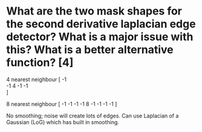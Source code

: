 # What are the two mask shapes for the second derivative laplacian edge detector? What is a major issue with this? What is a better alternative function? [4]

4 nearest neighbour
[
        -1   
    -1   4  -1
        -1  
]

8 nearest neighbour
[
    -1  -1  -1
    -1   8  -1
    -1  -1  -1
]

No smoothing; noise will create lots of edges. Can use Laplacian of a Gaussian (LoG) which has built in smoothing.